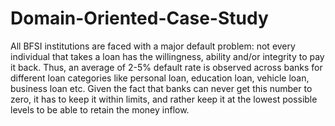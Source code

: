 # Domain-Oriented-Case-Study
All BFSI institutions are faced with a major default problem: not every individual that takes a loan has the willingness, ability and/or integrity to pay it back. Thus, an average of 2-5% default rate is observed across banks for different loan categories like personal loan, education loan, vehicle loan, business loan etc. Given the fact that banks can never get this number to zero, it has to keep it within limits, and rather keep it at the lowest possible levels to be able to retain the money inflow.

